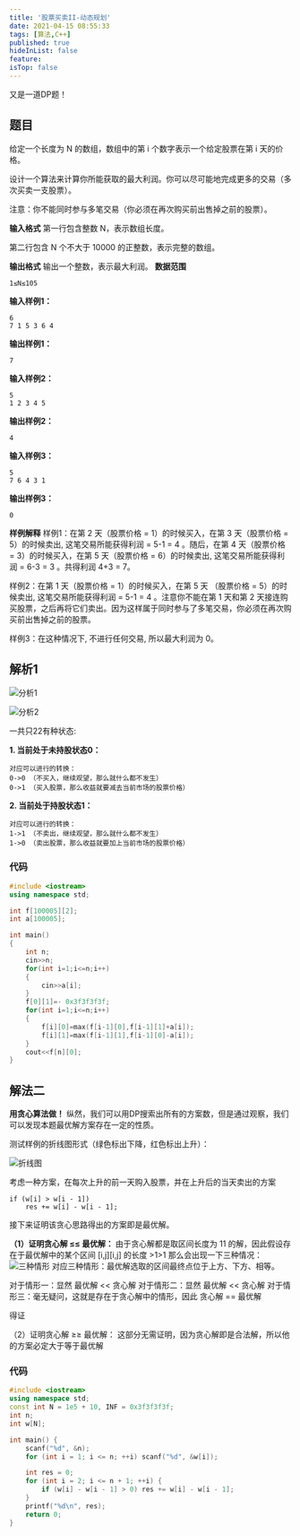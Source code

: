 ```yaml
---
title: '股票买卖II-动态规划'
date: 2021-04-15 08:55:33
tags: [算法,C++]
published: true
hideInList: false
feature: 
isTop: false
---
```


又是一道DP题！

<!--more-->

## 题目

给定一个长度为 N 的数组，数组中的第 i 个数字表示一个给定股票在第 i 天的价格。

设计一个算法来计算你所能获取的最大利润。你可以尽可能地完成更多的交易（多次买卖一支股票）。

注意：你不能同时参与多笔交易（你必须在再次购买前出售掉之前的股票）。

**输入格式**
第一行包含整数 N，表示数组长度。

第二行包含 N 个不大于 10000 的正整数，表示完整的数组。

**输出格式**
输出一个整数，表示最大利润。
**数据范围**

    1≤N≤105
**输入样例1：**

    6
    7 1 5 3 6 4
**输出样例1：**

    7
**输入样例2：**

    5
    1 2 3 4 5
**输出样例2：**

    4
**输入样例3：**

    5
    7 6 4 3 1
**输出样例3：**

    0
**样例解释**
样例1：在第 2 天（股票价格 = 1）的时候买入，在第 3 天（股票价格 = 5）的时候卖出, 这笔交易所能获得利润 = 5-1 = 4 。随后，在第 4 天（股票价格 = 3）的时候买入，在第 5 天（股票价格 = 6）的时候卖出, 这笔交易所能获得利润 = 6-3 = 3 。共得利润 4+3 = 7。

样例2：在第 1 天（股票价格 = 1）的时候买入，在第 5 天 （股票价格 = 5）的时候卖出, 这笔交易所能获得利润 = 5-1 = 4 。注意你不能在第 1 天和第 2 天接连购买股票，之后再将它们卖出。因为这样属于同时参与了多笔交易，你必须在再次购买前出售掉之前的股票。

样例3：在这种情况下, 不进行任何交易, 所以最大利润为 0。


## 解析1

![分析1](../../images/股票买卖-II-动态规划-DP/1.jpg)

![分析2](../../images/股票买卖-II-动态规划-DP/2.jpg)

一共只22有种状态:

**1. 当前处于未持股状态0：**

    对应可以进行的转换：
    0->0 （不买入，继续观望，那么就什么都不发生）
    0->1 （买入股票，那么收益就要减去当前市场的股票价格）
**2. 当前处于持股状态1：**

    对应可以进行的转换：
    1->1 （不卖出，继续观望，那么就什么都不发生）
    1->0 （卖出股票，那么收益就要加上当前市场的股票价格）

### 代码

```cpp
#include <iostream>
using namespace std;

int f[100005][2];
int a[100005];

int main()
{
    int n;
    cin>>n;
    for(int i=1;i<=n;i++)
    {
        cin>>a[i];
    }
    f[0][1]=- 0x3f3f3f3f;
    for(int i=1;i<=n;i++)
    {
        f[i][0]=max(f[i-1][0],f[i-1][1]+a[i]);
        f[i][1]=max(f[i-1][1],f[i-1][0]-a[i]);
    }
    cout<<f[n][0];
}
```

## 解法二

**用贪心算法做！**
纵然，我们可以用DP搜索出所有的方案数，但是通过观察，我们可以发现本题最优解方案存在一定的性质。

测试样例的折线图形式（绿色标出下降，红色标出上升）：

![折线图](../../images/股票买卖-II-动态规划-DP/3.jpg)

考虑一种方案，在每次上升的前一天购入股票，并在上升后的当天卖出的方案

    if (w[i] > w[i - 1])
        res += w[i] - w[i - 1];
接下来证明该贪心思路得出的方案即是最优解。

**（1）证明贪心解 ≤≤ 最优解：**
由于贪心解都是取区间长度为 11 的解，因此假设存在于最优解中的某个区间 [i,j][i,j] 的长度 >1>1
那么会出现一下三种情况：
![三种情形](../../images/股票买卖-II-动态规划-DP/4.jpg)
对应三种情形：最优解选取的区间最终点位于上方、下方、相等。

对于情形一：显然 最优解 << 贪心解
对于情形二：显然 最优解 << 贪心解
对于情形三：毫无疑问，这就是存在于贪心解中的情形，因此 贪心解 == 最优解

得证

（2）证明贪心解 ≥≥ 最优解：
这部分无需证明，因为贪心解即是合法解，所以他的方案必定大于等于最优解

### 代码

```cpp
#include <iostream>
using namespace std;
const int N = 1e5 + 10, INF = 0x3f3f3f3f;
int n;
int w[N];

int main() {
    scanf("%d", &n);
    for (int i = 1; i <= n; ++i) scanf("%d", &w[i]);

    int res = 0;
    for (int i = 2; i <= n + 1; ++i) {
        if (w[i] - w[i - 1] > 0) res += w[i] - w[i - 1];
    }
    printf("%d\n", res);
    return 0;
}
```
